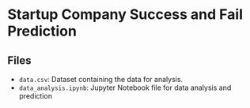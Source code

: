 
# Startup Company Success and Fail Prediction 



## Files

- `data.csv`: Dataset containing the data for analysis.
- `data_analysis.ipynb`: Jupyter Notebook file for data analysis and prediction


